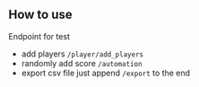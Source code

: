 ## How to use

Endpoint for test

- add players `/player/add_players`
- randomly add score `/automation`
- export csv file just append `/export` to the end